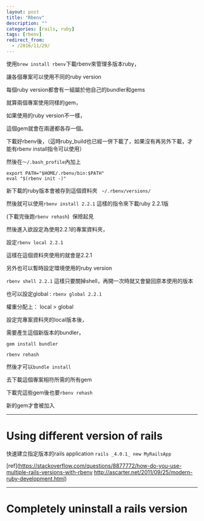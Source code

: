 ```yaml
---
layout: post
title: "Rbenv"
description: ""
categories: [rails, ruby]
tags: [rbenv]
redirect_from:
  - /2016/11/29/
---
```


使用`brew install rbenv`下載rbenv來管理多版本ruby，

讓各個專案可以使用不同的ruby version

每個ruby version都會有一組屬於他自己的bundler和gems

就算兩個專案使用同樣的gem，

如果使用的ruby version不一樣，

這個gem就會在兩邊都各存一個。

下載好rbenv後，（這時ruby_build也已經一併下載了，如果沒有再另外下載，才能有rbenv install指令可以使用）

然後在`～/.bash_profile`內加上
~~~
export PATH="$HOME/.rbenv/bin:$PATH"
eval "$(rbenv init -)"
~~~
新下載的ruby版本會被存到這個資料夾  
`~/.rbenv/versions/`

然後就可以使用`rbenv install 2.2.1` 這樣的指令來下載ruby 2.2.1版

(下載完後跑`rbenv rehash`)  保險起見

然後進入欲設定為使用2.2.1的專案資料夾，

設定`rbenv local 2.2.1`

這樣在這個資料夾使用的就會是2.2.1

另外也可以暫時設定環境使用的ruby version

`rbenv shell 2.2.1`
這樣只要關掉shell，再開一次時就又會變回原本使用的版本

也可以設定global : `rbenv global 2.2.1`

權重分配上： local > global

設定完專案資料夾的local版本後，

需要產生這個新版本的bundler，

`gem install bundler`

`rbenv rehash`

然後才可以`bundle install`

去下載這個專案相符所需的所有gem

下載完這些gem後也要`rbenv rehash`

新的gem才會被加入

---------------

# Using different version of rails

快速建立指定版本的rails application
`rails _4.0.1_ new MyRailsApp`

[ref](https://stackoverflow.com/questions/8877772/how-do-you-use-multiple-rails-versions-with-rbenv
http://ascarter.net/2011/09/25/modern-ruby-development.html)

--------------
# Completely uninstall a rails version

<TODO>


